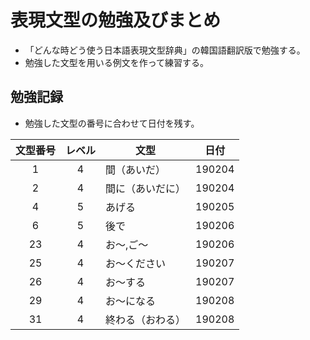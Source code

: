 # 表現文型の勉強及びまとめ

- 「どんな時どう使う日本語表現文型辞典」の韓国語翻訳版で勉強する。
- 勉強した文型を用いる例文を作って練習する。

## 勉強記録

- 勉強した文型の番号に合わせて日付を残す。

 文型番号 | レベル | 文型             |  日付  
 :-----: | :----: | --------------- | :----: 
 1 | 4 | 間（あいだ） | 190204 
 2 | 4 | 間に（あいだに） | 190204 
 4 | 5 | あげる | 190205
 6 | 5 | 後で | 190206
 23 | 4 | お～,ご～ | 190206
 25 | 4 | お～ください | 190207
 26 | 4 | お～する | 190207
 29 | 4 | お～になる | 190208
 31 | 4 | 終わる（おわる） | 190208
